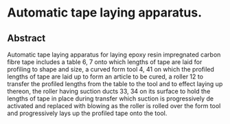 # Automatic tape laying apparatus.

## Abstract
Automatic tape laying apparatus for laying epoxy resin impregnated carbon fibre tape includes a table 6, 7 onto which lengths of tape are laid for profiling to shape and size, a curved form tool 4, 41 on which the profiled lengths of tape are laid up to form an article to be cured, a roller 12 to transfer the profiled lengths from the table to the tool and to effect laying up thereon, the roller having suction ducts 33, 34 on its surface to hold the lengths of tape in place during transfer which suction is progressively de activated and replaced with blowing as the roller is rolled over the form tool and progressively lays up the profiled tape onto the tool.